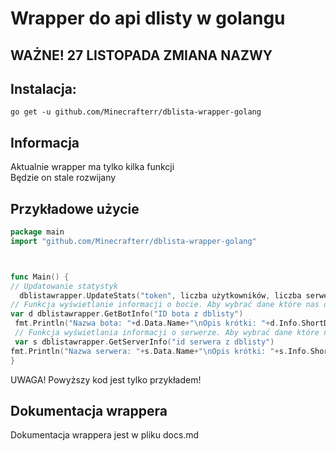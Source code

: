# Wrapper do api dlisty w golangu

## WAŻNE! 27 LISTOPADA ZMIANA NAZWY

## Instalacja:

```
go get -u github.com/Minecrafterr/dblista-wrapper-golang
```

## Informacja
Aktualnie wrapper ma tylko kilka funkcji<br>
Będzie on stale rozwijany

## Przykładowe użycie
```go
package main
import "github.com/Minecrafterr/dblista-wrapper-golang"



func Main() {
// Updatowanie statystyk
  dblistawrapper.UpdateStats("token", liczba użytkowników, liczba serwerów)
// Funkcja wyświetlanie informacji o bocie. Aby wybrać dane które nas obchodzą wpiszcie na końcu funkcji np. .Data.Name po nazwę
var d dblistawrapper.GetBotInfo("ID bota z dblisty")
 fmt.Println("Nazwa bota: "+d.Data.Name+"\nOpis krótki: "+d.Info.ShortDescription)
 // Funkcja wyświetlania informacji o serwerze. Aby wybrać dane które nas obchodzą wpiszcie na końcu funkcji np. .Data.Name po nazwę
 var s dblistawrapper.GetServerInfo("id serwera z dblisty")
fmt.Println("Nazwa serwera: "+s.Data.Name+"\nOpis krótki: "+s.Info.ShortDescription)
}
```

UWAGA! Powyższy kod jest tylko przykładem!
## Dokumentacja wrappera
Dokumentacja wrappera jest w pliku docs.md
